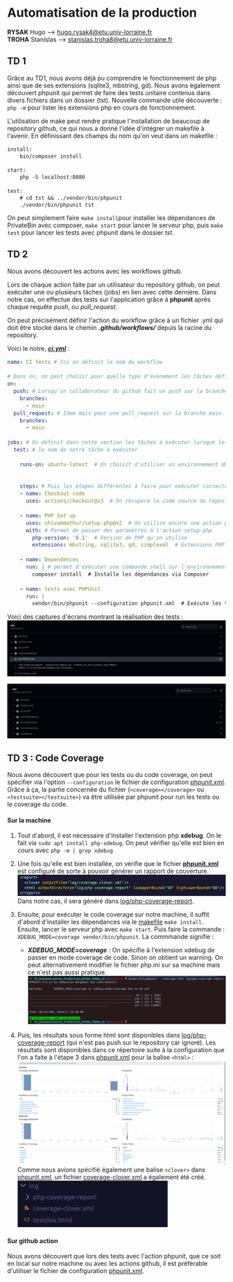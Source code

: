 # Automatisation de la production

**RYSAK** Hugo --> hugo.rysak4@etu.univ-lorraine.fr  
**TROHA** Stanislas --> stanislas.troha8@etu.univ-lorraine.fr


## TD 1
Grâce au TD1, nous avons déjà pu comprendre le fonctionnement de php ainsi que de ses extensions (sqlite3, mbstring, gd). Nous avons également découvert phpunit qui permet de faire des tests unitaire contenus dans divers fichiers dans un dossier (tst).
Nouvelle commande utile découverte : `php -m` pour lister les extensions php en cours de fonctionnement.

L'utilisation de make peut rendre pratique l'installation de beaucoup de repository github, ce qui nous a donné l'idée d'intégrer un makefile à l'avenir. En définissant des champs du nom qu'on veut dans un makefile : 
```
install:
	bin/composer install

start:
	php -S localhost:8080

test:
	# cd tst && ../vendor/bin/phpunit
	./vendor/bin/phpunit tst
```
On peut simplement faire `make install`pour installer les dépendances de PrivateBin avec composer, `make start` pour lancer le serveur php, puis `make test` pour lancer les tests avec phpunit dans le dossier *tst*.

## TD 2
Nous avons découvert les actions avec les workflows github. 

Lors de chaque action faite par un utilisateur du repository github, on peut exécuter une ou plusieurs tâches (jobs) en lien avec cette dernière. Dans notre cas, on effectue des tests sur l'application grâce à **phpunit** après chaque requête *push*, ou *pull_request*.

On peut précisément définir l'action du workflow grâce à un fichier .yml qui doit être stocké dans le chemin ***.github/workflows/*** depuis la racine du repository.

Voici le notre, ***[ci.yml](.github/workflows/ci.yml)*** :
```yml
name: CI Tests # Ici on définit le nom du workflow

# Dans on, on peut choisir pour quelle type d'évènement les tâches définies dans la section jobs ci-dessous vont être déclenchées
on:
  push: # Lorsqu'un collaborateur du github fait un push sur la branche main. On peut ajouter autant de branches qu'on veut sur lesquelles les évènements doivent déclencher l'exécutuion des tâches.
    branches:
      - main
  pull_request: # Idem mais pour une pull_request sur la branche main.
    branches:
      - main

jobs: # On définit dans cette section les tâches à exécuter lorsque les évènements ci-dessus ont été déclenchés.
  test: # le nom de notre tâche à exécuter

    runs-on: ubuntu-latest  # On choisit d'utiliser un environnement Ubuntu car cela a fonctionné sur notre machine sous Ubuntu 22.04.4 LTS


    steps: # Puis les étapes différentes à faire pour exécuter correctement notre tâche, consistant en des tests
    - name: Checkout code
      uses: actions/checkout@v3  # On récupère le code source du repository grâce à une action github qui est prédéfinie

    - name: PHP Set up
      uses: shivammathur/setup-php@v2  # On utilise encore une action prédéfinie pour configurer php
      with: # Permet de passer des paramètres à l'action setup-php
        php-version: '8.1'  # Version de PHP qu'on utilise
        extensions: mbstring, sqlite3, gd, simplexml  # Extensions PHP nécessaires

    - name: Dependences
      run: | # permet d'exécuter une commande shell sur l'environnement ubuntu déployé.
        composer install  # Installe les dépendances via Composer

    - name: tests avec PHPUnit
      run: |
        vendor/bin/phpunit --configuration phpunit.xml  # Exécute les tests unitaires avec PHPUnit
```

Voici des captures d'écrans montrant la réalisation des tests : 
![Screen de l'installaiton de dépendances](ressources/screen.png)

![Screen de l'affichage de fin une fois les tests effectués](ressources/screen_2.png)






## TD 3 : Code Coverage

Nous avons découvert que pour les tests ou du code coverage, on peut spécifier via l'option `--configuration` le fichier de configuration [phpunit.xml](phpunit.xml). Grâce à ça, la partie concernée du fichier (`<coverage></coverage>` ou `<testsuite></testsuite>`) va être utilisée par phpunit pour run les tests ou le coverage du code.

#### Sur la machine

1) Tout d'abord, il est nécessaire d'installer l'extension php **xdebug**. On le fait via `sudo apt install php-xdebug`. On peut vérifier qu'elle est bien en cours avec `php -m | grep xdebug`
2) Une fois qu'elle est bien installée, on vérifie que le fichier **[phpunit.xml](phpunit.xml)** est configuré de sorte à pouvoir générer un rapport de couverture. 
![alt text](ressources/image.png)
Dans notre cas, il sera généré dans [log/php-coverage-report](log/php-coverage-report).
3) Ensuite, pour exécuter le code coverage sur notre machine, il suffit d'abord d'installer les dépendances via le [makefile](makefile) `make install`. 
Ensuite, lancer le serveur php avec `make start`.
Puis faire la commande : ```XDEBUG_MODE=coverage vendor/bin/phpunit```. La commmande signifie : 
    - ***XDEBUG_MODE=coverage*** : On spécifie à l'extension xdebug de passer en mode coverage de code. Sinon on obtient un warning. On peut alternativement modifier le fichier php.ini sur sa machine mais ce n'est pas aussi pratique.
![](ressources/image-1.png)

4) Puis, les résultats sous forme html sont disponibles dans [log/php-coverage-report](log/php-coverage-report/index.html) (qui n'est pas push sur le repository car ignoré). Les résultats sont disponibles dans ce répertoire suite à la configuration que l'on a faite à l'étape 3 dans [phpunit.xml](phpunit.xml) pour la balise `<html>` :
![Resultats](ressources/resultats.png)
Comme nous avions spécifié également une balise `<clover>` dans [phpunit.xml](phpunit.xml), un fichier [coverage-clover.xml](log/coverage-clover.xml) a également été créé.
![alt text](image.png)  

#### Sur github action

Nous avons découvert que lors des tests avec l'action phpunit, que ce soit en local sur notre machine ou avec les actions github, il est préférable d'utiliser le fichier de configuration [phpunit.xml](phpunit.xml).
